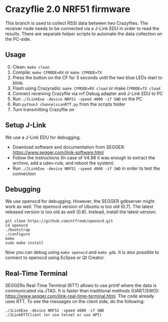 Crazyflie 2.0 NRF51 firmware
============================

This branch is used to collect RSSI data between two Crazyflies.
The receiver node needs to be connected via a J-Link EDU in order to read the results.
There are separate helper scripts to automate the data collection on the PC-side.

Usage
-----

0. Clean: `make clean`
0. Compile: `make CFMODE=RX` or `make CFMODE=TX`
0. Press the button on the CF for 3 seconds until the two blue LEDs start to blink.
0. Flash using Crazyradio: `make CFMODE=RX cload` or make `CFMODE=TX cload`
0. Connect receiving Crazyflie via nrf Debug adapter and J-Link EDU to PC
0. Run `./JLinkExe -device NRF51 -speed 4000 -if SWD` on the PC
0. Run `python3 channelscanRTT.py` from the scripts folder
0. Turn transmitting Crazyflie on

Setup J-Link
------------

We use a J-Link EDU for debugging.

* Download software and documentation from SEGGER: https://www.segger.com/jlink-software.html
* Follow the instructions (In case of V4.98 it was enough to extract the archive, add a udev-rule, and reboot the system)
* Run `./JLinkExe -device NRF51 -speed 4000 -if SWD` in order to test the connection

Debugging
---------

We use openocd for debugging. However, the SEGGER gdbserver might work as well.
The openocd version of Ubuntu is too old (0.7). The latest released version is too old as well (0.8).
Instead, install the latest version:

```
git clone https://github.com/ntfreak/openocd.git
cd openocd
./bootstrap
./configure
make
sudo make install
```

Now you can debug using `make openocd` and `make gdb`.
It is also possible to connect to openocd using Eclipse or Qt Creator.

Real-Time Terminal
------------------

SEGGERs Real-Time Terminal (RTT) allows to use printf where the data is communicated via JTAG.
It is faster than traditional methods (UART/SWO): https://www.segger.com/jlink-real-time-terminal.html.
The code already uses RTT. To see the messages on the client side, do the following:

```
./JLinkExe -device NRF51 -speed 4000 -if SWD
./JLinkRTTClient (or use telnet or use API)
```
